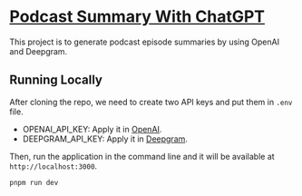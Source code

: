 # [Podcast Summary With ChatGPT](https://podcast-summary-with-chatgpt.vercel.app?utm_source=github)

This project is to generate podcast episode summaries by using OpenAI and Deepgram.

## Running Locally

After cloning the repo, we need to create two API keys and put them in `.env` file.

- OPENAI_API_KEY: Apply it in [OpenAI](https://beta.openai.com/account/api-keys).
- DEEPGRAM_API_KEY: Apply it in [Deepgram](https://deepgram.com).

Then, run the application in the command line and it will be available at `http://localhost:3000`.

```bash
pnpm run dev
```
